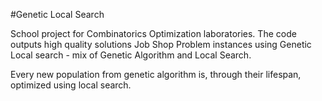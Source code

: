 #Genetic Local Search

School project for Combinatorics Optimization laboratories. The code outputs high quality solutions Job Shop Problem instances using Genetic Local search - mix of Genetic Algorithm and Local Search.

Every new population from genetic algorithm is, through their lifespan, optimized using local search.
